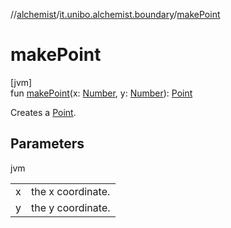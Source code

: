 //[alchemist](../../index.md)/[it.unibo.alchemist.boundary](index.md)/[makePoint](make-point.md)

# makePoint

[jvm]\
fun [makePoint](make-point.md)(x: [Number](https://kotlinlang.org/api/latest/jvm/stdlib/kotlin/-number/index.html), y: [Number](https://kotlinlang.org/api/latest/jvm/stdlib/kotlin/-number/index.html)): [Point](https://docs.oracle.com/javase/8/docs/api/java/awt/Point.html)

Creates a [Point](https://docs.oracle.com/javase/8/docs/api/java/awt/Point.html).

## Parameters

jvm

| | |
|---|---|
| x | the x coordinate. |
| y | the y coordinate. |
